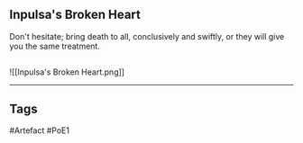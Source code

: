 ## Inpulsa's Broken Heart
Don't hesitate; bring death to all, conclusively and swiftly, or they will give you the same treatment.
##
![[Inpulsa's Broken Heart.png]]

---
## Tags
#Artefact
#PoE1